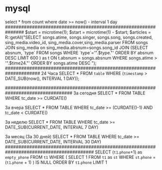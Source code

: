 # mysql
select *
from count
where date >= now() - interval 1 day
###############################################################
$start = microtime(1);
 $start = microtime(1) - $start;
$articles = R::getAll("SELECT songs.atime, songs.singer, songs.song, songs.created, sing_media.video_id, sing_media.cover,sing_media.parser
                                FROM songs
                                JOIN sing_media on sing_media.absnum=songs.song_id
                                JOIN (SELECT absnum, `type` FROM songs WHERE `type`='".$type."' ORDER BY absnum DESC LIMIT 600 ) as t ON t.absnum = songs.absnum
                                WHERE songs.atime > '".$time24."' ORDER BY songs.atime DESC ");
#####################################################################
24 Часа
SELECT * FROM `table` WHERE (`timestamp` > DATE_SUB(now(), INTERVAL 1 DAY));

#################################################################################
За сегодня
SELECT * FROM TABLE WHERE tc_date >= CURDATE()

За вчера
SELECT * FROM TABLE WHERE tc_date >= (CURDATE()-1) AND tc_date < CURDATE()

За неделю
SELECT * FROM TABLE WHERE tc_date >= DATE_SUB(CURRENT_DATE, INTERVAL 7 DAY)

За месяц (За 30 дней)
SELECT * FROM TABLE WHERE tc_date >= DATE_SUB(CURRENT_DATE, INTERVAL 30 DAY)
#########################################################################################
SELECT (`t1`.`phone`+1) as `empty_phone`
FROM `t1`
WHERE (
	SELECT 1 FROM `t1` as `st` WHERE `st`.`phone` = (`t1`.`phone` + 1)
) IS NULL
ORDER BY `t1`.`phone`
LIMIT 1
